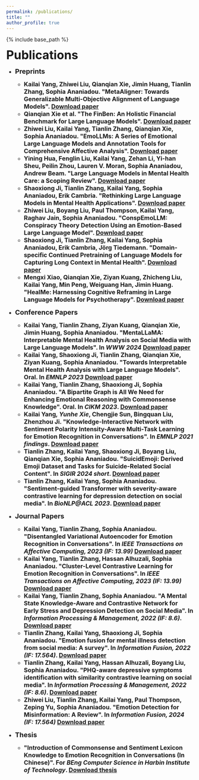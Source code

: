 ```yaml
---
permalink: /publications/
title: ""
author_profile: true
---
```


{% include base_path %}


<b><font size=6>Publications</font>

* <b><font size=4>Preprints</font>
  * <font size=3><b>Kailai Yang</b>, Zhiwei Liu, Qianqian Xie, Jimin Huang, Tianlin Zhang, Sophia Ananiadou. "MetaAligner: Towards Generalizable Multi-Objective Alignment of Language Models". <a href="https://arxiv.org/abs/2403.17141">Download paper</a></font>
  * <font size=3>Qianqian Xie et al. "The FinBen: An Holistic Financial Benchmark for Large Language Models". <a href="https://arxiv.org/abs/2402.12659">Download paper</a></font>
  * <font size=3>Zhiwei Liu, <b>Kailai Yang</b>, Tianlin Zhang, Qianqian Xie, Sophia Ananiadou. "EmoLLMs: A Series of Emotional Large Language Models and Annotation Tools for Comprehensive Affective Analysis". <a href="https://arxiv.org/abs/2401.08508">Download paper</a></font>
  * <font size=3>Yining Hua, Fenglin Liu, <b>Kailai Yang</b>, Zehan Li, Yi-han Sheu, Peilin Zhou, Lauren V. Moran, Sophia Ananiadou, Andrew Beam. "Large Language Models in Mental Health Care: a Scoping Review". <a href="https://arxiv.org/abs/2401.02984">Download paper</a></font>
  * <font size=3>Shaoxiong Ji, Tianlin Zhang, <b>Kailai Yang</b>, Sophia Ananiadou, Erik Cambria. "Rethinking Large Language Models in Mental Health Applications". <a href="https://arxiv.org/abs/2311.11267">Download paper</a></font>
  * <font size=3>Zhiwei Liu, Boyang Liu, Paul Thompson, <b>Kailai Yang</b>, Raghav Jain, Sophia Ananiadou. "ConspEmoLLM: Conspiracy Theory Detection Using an Emotion-Based Large Language Model". <a href="https://arxiv.org/abs/2403.06765">Download paper</a></font>  
  * <font size=3>Shaoxiong Ji, Tianlin Zhang, <b>Kailai Yang</b>, Sophia Ananiadou, Erik Cambria, Jörg Tiedemann. "Domain-specific Continued Pretraining of Language Models for Capturing Long Context in Mental Health". <a href="https://arxiv.org/abs/2304.10447">Download paper</a></font>
  * <font size=3>Mengxi Xiao, Qianqian Xie, Ziyan Kuang, Zhicheng Liu, <b>Kailai Yang</b>, Min Peng, Weiguang Han, Jimin Huang. "HealMe: Harnessing Cognitive Reframing in Large Language Models for Psychotherapy". <a href="https://arxiv.org/abs/2403.05574">Download paper</a></font>


* <b><font size=4>Conference Papers</font>
  * <font size=3><b>Kailai Yang</b>, Tianlin Zhang, Ziyan Kuang, Qianqian Xie, Jimin Huang, Sophia Ananiadou. "MentaLLaMA: Interpretable Mental Health Analysis on Social Media with Large Language Models". In <i>WWW 2024</i> <a href="https://arxiv.org/abs/2309.13567">Download paper</a></font>
  * <font size=3><b>Kailai Yang</b>, Shaoxiong Ji, Tianlin Zhang, Qianqian Xie, Ziyan Kuang, Sophia Ananiadou. "Towards Interpretable Mental Health Analysis with Large Language Models". <b>Oral</b>. In <i>EMNLP 2023</i> <a href="https://aclanthology.org/2023.emnlp-main.370/">Download paper</a></font>
  * <font size=3><b>Kailai Yang</b>, Tianlin Zhang, Shaoxiong Ji, Sophia Ananiadou. "A Bipartite Graph is All We Need for Enhancing Emotional Reasoning with Commonsense Knowledge". <b>Oral</b>. In <i>CIKM 2023</i>. <a href="https://arxiv.org/abs/2308.04811">Download paper</a></font>
  * <font size=3><b>Kailai Yang</b>*, Yunhe Xie*, Chengjie Sun, Bingquan Liu, Zhenzhou Ji. "Knowledge-Interactive Network with Sentiment Polarity Intensity-Aware
Multi-Task Learning for Emotion Recognition in Conversations". In <i>EMNLP 2021 findings</i>. <a href="https://aclanthology.org/2021.findings-emnlp.245/">Download paper</a></font>
  * <font size=3>Tianlin Zhang, <b>Kailai Yang</b>, Shaoxiong Ji, Boyang Liu, Qianqian Xie, Sophia Ananiadou. "SuicidEmoji: Derived Emoji Dataset and Tasks for Suicide-Related Social Content". In <i>SIGIR 2024 short</i>. <a href="">Download paper</a></font>
  * <font size=3>Tianlin Zhang, <b>Kailai Yang</b>, Sophia Ananiadou. "Sentiment-guided Transformer with severity-aware contrastive learning for depression detection on social media". In <i>BioNLP@ACL 2023</i>. <a href="https://aclanthology.org/2023.bionlp-1.9/">Download paper</a></font>

* <b><font size=4>Journal Papers</font>
  * <font size=3><b>Kailai Yang</b>, Tianlin Zhang, Sophia Ananiadou. "Disentangled Variational Autoencoder for Emotion Recognition in Conversations". In <i>IEEE Transactions on Affective Computing, 2023 (IF: 13.99)</i> <a href="https://arxiv.org/abs/2305.14071">Download paper</a></font>
  * <font size=3><b>Kailai Yang</b>, Tianlin Zhang, Hassan Alhuzali, Sophia Ananiadou. "Cluster-Level Contrastive Learning for Emotion Recognition in Conversations". In <i>IEEE Transactions on Affective Computing, 2023 (IF: 13.99)</i> <a href="http://arxiv.org/abs/2302.03508">Download paper</a></font>
  * <font size=3><b>Kailai Yang</b>, Tianlin Zhang, Sophia Ananiadou. "A Mental State Knowledge-Aware and Contrastive Network for Early Stress and Depression Detection on Social Media". In <i>Information Processing & Management, 2022 (IF: 8.6)</i>. <a href="https://www.sciencedirect.com/science/article/pii/S0306457322000796">Download paper</a></font>
  * <font size=3>Tianlin Zhang, <b>Kailai Yang</b>, Shaoxiong Ji, Sophia Ananiadou. "Emotion fusion for mental illness detection from social media: A survey". In <i>Information Fusion, 2022 (IF: 17.564)</i>. <a href="https://doi.org/10.1016/j.inffus.2022.11.031">Download paper</a></font>
  * <font size=3>Tianlin Zhang, <b>Kailai Yang</b>, Hassan Alhuzali, Boyang Liu, Sophia Ananiadou. "PHQ-aware depressive symptoms identification with similarity contrastive learning on social media". In <i>Information Processing & Management, 2022 (IF: 8.6)</i>. <a href="https://www.sciencedirect.com/science/article/pii/S0306457323001541">Download paper</a></font>
  * <font size=3>Zhiwei Liu, Tianlin Zhang, <b>Kailai Yang</b>, Paul Thompson, Zeping Yu, Sophia Ananiadou. "Emotion Detection for Misinformation: A Review". In <i>Information Fusion, 2024 (IF: 17.564)</i> <a href="https://arxiv.org/abs/2311.00671">Download paper</a></font>
  
* <b><font size=4>Thesis</font>
  * <font size=3> "Introduction of Commonsense and Sentiment Lexicon Knowledge to Emotion Recognition in Conversations (In Chinese)". For <i>BEng Computer Science in Harbin Institute of Technology</i>. <a href="https://stevekgyang.github.io/files/HIT_thesis.pdf">Download thesis</a></font>
